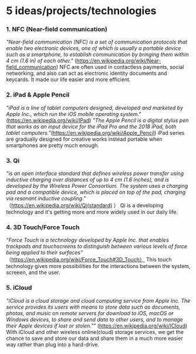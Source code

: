 # 5 ideas/projects/technologies
### 1. NFC (Near-field communication)
*"Near-field communication (NFC) is a set of communication protocols that enable two electronic devices, one of which is usually a portable device such as a smartphone, to establish communication by bringing them within 4 cm (1.6 in) of each other."* (https://en.wikipedia.org/wiki/Near-field_communication)
NFC are often used in contactless payments, social networking, and also can act as electronic identity documents and keycards. It made our life easier and more efficient.

### 2. iPad & Apple Pencil
*"iPad is a line of tablet computers designed, developed and marketed by Apple Inc., which run the iOS mobile operating system."*(https://en.wikipedia.org/wiki/IPad)
*"The Apple Pencil is a digital stylus pen that works as an input device for the iPad Pro and the 2018 iPad, both tablet computers."*(https://en.wikipedia.org/wiki/Apple_Pencil)
iPad series are gradually designed for creative works instead portable when smartphones are pretty much enough.

### 3. Qi
*"is an open interface standard that defines wireless power transfer using inductive charging over distances of up to 4 cm (1.6 inches), and is developed by the Wireless Power Consortium. The system uses a charging pad and a compatible device, which is placed on top of the pad, charging via resonant inductive coupling."* （https://en.wikipedia.org/wiki/Qi(standard) ）
Qi is a developing technology and it's getting more and more widely used in our daily life.

### 4. 3D Touch/Force Touch
*“Force Touch is a technology developed by Apple Inc. that enables trackpads and touchscreens to distinguish between various levels of force being applied to their surfaces”* （https://en.wikipedia.org/wiki/Force_Touch#3D_Touch）
This touch technology gives more possibilities for the interactions between the system, screeen, and the user.

### 5. iCloud
*"iCloud is a cloud storage and cloud computing service from Apple Inc. The service provides its users with means to store data such as documents, photos, and music on remote servers for download to iOS, macOS or Windows devices, to share and send data to other users, and to manage their Apple devices if lost or stolen.""* (https://en.wikipedia.org/wiki/ICloud) 
With iCloud and other wireless online(cloud) storage services, we get the chance to save and store our data and share them in a much more easier way rather than plug into a hard-drive.
